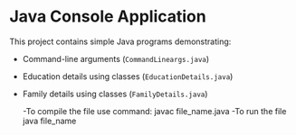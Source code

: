 # Java Console Application

This project contains simple Java programs demonstrating:

- Command-line arguments (`CommandLineargs.java`)
- Education details using classes (`EducationDetails.java`)
- Family details using classes (`FamilyDetails.java`)

  -To compile the file use command: javac file_name.java
  -To run the file java file_name
